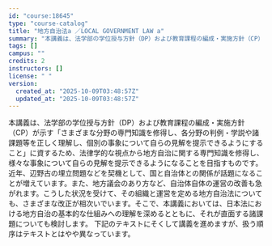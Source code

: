 ```yaml
---
id: "course:18645"
type: "course-catalog"
title: "地方自治法a ／LOCAL GOVERNMENT LAW a"
summary: "本講義は、法学部の学位授与方針（DP）および教育課程の編成・実施方針（CP）が示す「さまざまな分野の専門知識を修得し、各分野の判例・学説や諸課題等を正しく理解し、個別の事象について自らの見解を提示できるようにすること」に資するため、法律学的…"
tags: []
campus: ""
credits: 2
instructors: []
license: " "
version:
  created_at: "2025-10-09T03:48:57Z"
  updated_at: "2025-10-09T03:48:57Z"
---
```


本講義は、法学部の学位授与方針（DP）および教育課程の編成・実施方針（CP）が示す「さまざまな分野の専門知識を修得し、各分野の判例・学説や諸課題等を正しく理解し、個別の事象について自らの見解を提示できるようにすること」に資するため、法律学的な視点から地方自治に関する専門知識を修得し、様々な事象について自らの見解を提示できるようになることを目指すものです。 近年、辺野古の埋立問題などを契機として、国と自治体との関係が話題になることが増えています。また、地方議会のあり方など、自治体自体の運営の改善も急がれます。こうした状況を受けて、その組織と運営を定める地方自治法についても、さまざまな改正が相次いでいます。そこで、本講義においては、日本法における地方自治の基本的な仕組みへの理解を深めるとともに、それが直面する諸課題についても検討します。 下記のテキストにそくして講義を進めますが、扱う順序はテキストとはやや異なっています。
